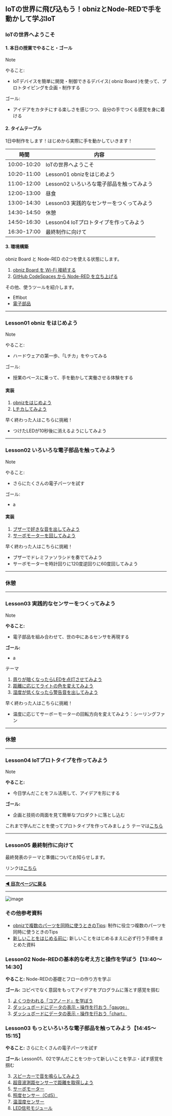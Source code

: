 
## IoTの世界に飛び込もう！obnizとNode-REDで手を動かして学ぶIoT

### IoTの世界へようこそ
    
#### 1. 本日の授業でやること・ゴール  

> [!NOTE]
> やること:
> - IoTデバイスを簡単に開発・制御できるデバイス( obniz Board )を使って、プロトタイピングを企画・制作する
>   
> ゴール:
> - アイデアをカタチにする楽しさを感じつつ、自分の手でつくる感覚を身に着ける
  
  
#### 2. タイムテーブル  

  1日中制作をします！はじめから実際に手を動かしていきます！
  
  | 時間        | 内容                                       |
  |-------------|--------------------------------------------|
  | 10:00-10:20 | IoTの世界へようこそ |
  | 10:20-11:00 | Lesson01 obnizをはじめよう | 
  | 11:00-12:00 | Lesson02 いろいろな電子部品を触ってみよう | 
  | 12:00-13:00 | 昼食 | 
  | 13:00-14:30 | Lesson03 実践的なセンサーをつくってみよう |
  | 14:30-14:50 | 休憩 | 
  | 14:50-16:30 | Lesson04 IoTプロトタイプを作ってみよう | 
  | 16:30-17:00 | 最終制作に向けて | 

    
#### 3. 環境構築  

obniz Board と Node-RED の2つを使える状態にします。  
1. [obniz Board を Wi-Fi 接続する](./lesson00-overview/02_env.md) 
2. [GitHub CodeSpaces から Node-RED を立ち上げる](./lesson00-overview/02_env.md)

その他、使うツールを紹介します。  
- Effibot
- [電子部品](./lesson00-overview/00_tools.md)
    
----  
  
### Lesson01 obniz をはじめよう

> [!NOTE]
> やること:  
> - ハードウェアの第一歩、「Lチカ」をやってみる
> 
> ゴール:  
> - 授業のペースに乗って、手を動かして実働させる体験をする
>

#### 実装  
  
1. [obnizをはじめよう](./lesson01-obniz-basic/01_start_obniz.md)
2. [Lチカしてみよう](./lesson01-obniz-basic/02_obniz-LED.md)

早く終わった人はこちらに挑戦！
- つけたLEDが10秒後に消えるようにしてみよう

----  


### Lesson02 いろいろな電子部品を触ってみよう  

> [!NOTE]
> やること:  
> - さらにたくさんの電子パーツを試す
>  
> ゴール:  
> - a

#### 実装
1. [ブザーで好きな音を出してみよう]()
2. [サーボモーターを回してみよう]()

早く終わった人はこちらに挑戦！
- ブザーでドレミファソラシドを奏でてみよう
- サーボモーターを時計回りに120度逆回りに60度回してみよう
  
----  
### 休憩

----  

### Lesson03 実践的なセンサーをつくってみよう  

> [!NOTE]
> **やること:**  
> - 電子部品を組み合わせて、世の中にあるセンサを再現する
> 
> **ゴール:**  
> - a

テーマ
1. [周りが暗くなったらLEDを点灯させてみよう]()
2. [距離に応じてライトの色を変えてみよう]()
3. [湿度が低くなったら警告音を出してみよう]()

早く終わった人はこちらに挑戦！
- 温度に応じてサーボーモーターの回転方向を変えてみよう：シーリングファン

----  
### 休憩

----  

### Lesson04 IoTプロトタイプを作ってみよう

> [!NOTE]
> **やること:**
> - 今日学んだことをフル活用して、アイデアを形にする
> 
> **ゴール:**
> - 企画と技術の両面を見て簡単なプロダクトに落とし込む

これまで学んだことを使ってプロトタイプを作ってみましょう
テーマは[こちら](./lesson04-prototyping.md)

----  

### Lesson05 最終制作に向けて

最終発表のテーマと準備についてお知らせします。  
  
リンクは[こちら](./lesson05-closing.md)
  
----  

**[◀ 目次ページに戻る](./readme.md)**



----  
![image](https://github.com/user-attachments/assets/00139787-1a36-456f-8423-ecae8688c26b)

### その他参考資料

- [obnizで複数のパーツを同時に使うときのTips](./obniz-tips.md): 制作に役立つ複数のパーツを同時に使うときのTips
- [新しいことをはじめる前に](./before-start.md): 新しいことをはじめるまえに必ず行う手順をまとめた資料

### Lesson02 Node-REDの基本的な考え方と操作を学ぼう【13:40〜14:30】

**やること:** Node-REDの基礎とフローの作り方を学ぶ

**ゴール:** コピペでなく意図をもってアイデアをプログラムに落とす感覚を掴む

1. [よくつかわれる「コアノード」を学ぼう](./lesson02-node-red-basic/01_node-red-corenode.md)
2. [ダッシュボードにデータの表示・操作を行おう「gauge」](./lesson02-node-red-basic/02_node-red-dashboard-gauge.md)
2. [ダッシュボードにデータの表示・操作を行おう「chart」](./lesson02-node-red-basic/03_node-red-dashboard-chart.md)


### Lesson03 もっといろいろな電子部品を触ってみよう【14:45〜15:15】

**やること:** さらにたくさんの電子パーツを試す

**ゴール:** Lesson01、02で学んだことをつかって新しいことを学ぶ・試す感覚を掴む

3. [スピーカーで音を鳴らしてみよう](./lesson01-obniz-basic/03_obniz-speaker.md)
4. [超音波測距センサーで距離を取得しよう](./lesson01-obniz-basic/04_obniz-distance.md)
1. [サーボモーター](./lesson03-obniz-advanced/01_obniz-servo.md)
2. [照度センサー（CdS）](./lesson03-obniz-advanced/02_obniz-cds.md)
3. [温湿度センサー](./lesson03-obniz-advanced/03_obniz-temp.md)
4. [LED信号モジュール](./lesson03-obniz-advanced/04_obniz-ledlights.md)

